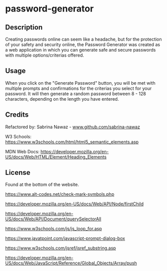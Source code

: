 # password-generator

## Description

Creating passwords online can seem like a headache, but for the protection of your safety and security online, the Password Generator was created as a web application in which you can generate safe and secure passwords with multiple options/criterias offered. 

## Usage

When you click on the "Generate Password" button, you will be met with multiple prompts and confirmations for the criterias you select for your password. It will then generate a random password between 8 - 128 characters, depending on the length you have entered. 

## Credits

Refactored by: Sabrina Nawaz - www.github.com/sabrina-nawaz

W3 Schools: https://www.w3schools.com/html/html5_semantic_elements.asp

MDN Web Docs:  https://developer.mozilla.org/en-US/docs/Web/HTML/Element/Heading_Elements

## License

Found at the bottom of the website. 

https://www.alt-codes.net/check-mark-symbols.php

https://developer.mozilla.org/en-US/docs/Web/API/Node/firstChild

https://developer.mozilla.org/en-US/docs/Web/API/Document/querySelectorAll

https://www.w3schools.com/js/js_loop_for.asp

https://www.javatpoint.com/javascript-prompt-dialog-box

https://www.w3schools.com/jsref/jsref_substring.asp

https://developer.mozilla.org/en-US/docs/Web/JavaScript/Reference/Global_Objects/Array/push

